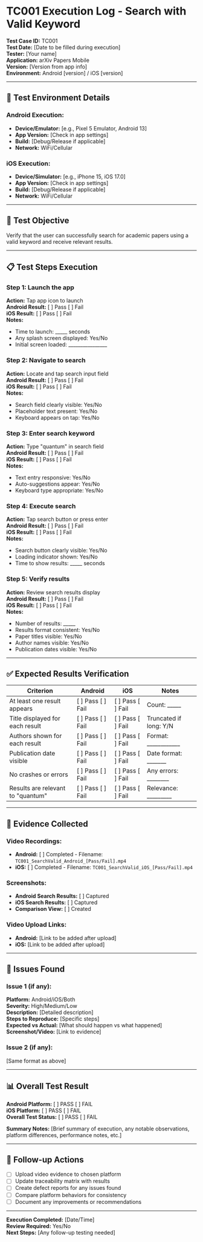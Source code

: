 # TC001 Execution Log - Search with Valid Keyword

**Test Case ID:** TC001  
**Test Date:** [Date to be filled during execution]  
**Tester:** [Your name]  
**Application:** arXiv Papers Mobile  
**Version:** [Version from app info]  
**Environment:** Android [version] / iOS [version]

---

## 📱 Test Environment Details

### Android Execution:
- **Device/Emulator:** [e.g., Pixel 5 Emulator, Android 13]
- **App Version:** [Check in app settings]
- **Build:** [Debug/Release if applicable]
- **Network:** WiFi/Cellular

### iOS Execution:
- **Device/Simulator:** [e.g., iPhone 15, iOS 17.0]
- **App Version:** [Check in app settings]  
- **Build:** [Debug/Release if applicable]
- **Network:** WiFi/Cellular

---

## 🎯 Test Objective
Verify that the user can successfully search for academic papers using a valid keyword and receive relevant results.

---

## 📋 Test Steps Execution

### Step 1: Launch the app
**Action:** Tap app icon to launch  
**Android Result:** [ ] Pass [ ] Fail  
**iOS Result:** [ ] Pass [ ] Fail  
**Notes:** 
- Time to launch: _____ seconds
- Any splash screen displayed: Yes/No
- Initial screen loaded: ________________

### Step 2: Navigate to search
**Action:** Locate and tap search input field  
**Android Result:** [ ] Pass [ ] Fail  
**iOS Result:** [ ] Pass [ ] Fail  
**Notes:**
- Search field clearly visible: Yes/No
- Placeholder text present: Yes/No
- Keyboard appears on tap: Yes/No

### Step 3: Enter search keyword
**Action:** Type "quantum" in search field  
**Android Result:** [ ] Pass [ ] Fail  
**iOS Result:** [ ] Pass [ ] Fail  
**Notes:**
- Text entry responsive: Yes/No
- Auto-suggestions appear: Yes/No
- Keyboard type appropriate: Yes/No

### Step 4: Execute search
**Action:** Tap search button or press enter  
**Android Result:** [ ] Pass [ ] Fail  
**iOS Result:** [ ] Pass [ ] Fail  
**Notes:**
- Search button clearly visible: Yes/No
- Loading indicator shown: Yes/No
- Time to show results: _____ seconds

### Step 5: Verify results
**Action:** Review search results display  
**Android Result:** [ ] Pass [ ] Fail  
**iOS Result:** [ ] Pass [ ] Fail  
**Notes:**
- Number of results: _____
- Results format consistent: Yes/No
- Paper titles visible: Yes/No
- Author names visible: Yes/No
- Publication dates visible: Yes/No

---

## ✅ Expected Results Verification

| Criterion | Android | iOS | Notes |
|-----------|---------|-----|-------|
| At least one result appears | [ ] Pass [ ] Fail | [ ] Pass [ ] Fail | Count: _____ |
| Title displayed for each result | [ ] Pass [ ] Fail | [ ] Pass [ ] Fail | Truncated if long: Y/N |
| Authors shown for each result | [ ] Pass [ ] Fail | [ ] Pass [ ] Fail | Format: ____________ |
| Publication date visible | [ ] Pass [ ] Fail | [ ] Pass [ ] Fail | Date format: _______ |
| No crashes or errors | [ ] Pass [ ] Fail | [ ] Pass [ ] Fail | Any errors: ________ |
| Results are relevant to "quantum" | [ ] Pass [ ] Fail | [ ] Pass [ ] Fail | Relevance: _________ |

---

## 🎥 Evidence Collected

### Video Recordings:
- **Android:** [ ] Completed - Filename: `TC001_SearchValid_Android_[Pass/Fail].mp4`
- **iOS:** [ ] Completed - Filename: `TC001_SearchValid_iOS_[Pass/Fail].mp4`

### Screenshots:
- **Android Search Results:** [ ] Captured
- **iOS Search Results:** [ ] Captured  
- **Comparison View:** [ ] Created

### Video Upload Links:
- **Android:** [Link to be added after upload]
- **iOS:** [Link to be added after upload]

---

## 🐛 Issues Found

### Issue 1 (if any):
**Platform:** Android/iOS/Both  
**Severity:** High/Medium/Low  
**Description:** [Detailed description]  
**Steps to Reproduce:** [Specific steps]  
**Expected vs Actual:** [What should happen vs what happened]  
**Screenshot/Video:** [Link to evidence]

### Issue 2 (if any):
[Same format as above]

---

## 📊 Overall Test Result

**Android Platform:** [ ] PASS [ ] FAIL  
**iOS Platform:** [ ] PASS [ ] FAIL  
**Overall Test Status:** [ ] PASS [ ] FAIL

**Summary Notes:**
[Brief summary of execution, any notable observations, platform differences, performance notes, etc.]

---

## 🔄 Follow-up Actions

- [ ] Upload video evidence to chosen platform
- [ ] Update traceability matrix with results
- [ ] Create defect reports for any issues found
- [ ] Compare platform behaviors for consistency
- [ ] Document any improvements or recommendations

---

**Execution Completed:** [Date/Time]  
**Review Required:** Yes/No  
**Next Steps:** [Any follow-up testing needed]
